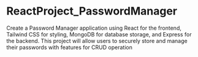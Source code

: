 # ReactProject_PasswordManager
Create a Password Manager application using React for the frontend, Tailwind CSS for styling, MongoDB for database storage, and Express for the backend. This project will allow users to securely store and manage their passwords with features for CRUD operation
